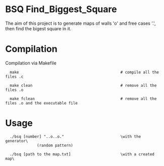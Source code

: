 # BSQ  Find_Biggest_Square

The aim of this project is to generate maps of walls 'o' and free cases '.', then find the bigest square in it.

# Compilation

Compilation via Makefile

      make                                             # compile all the files .c
      
      make clean                                       # remove all the files .o
      
      make fclean                                      # remove all the files .o and the executable file

# Usage

      ./bsq [number] "..o..o."                         \with the generator\
                  (random pattern)

      ./bsq [path to the map.txt]                      \with a created map\
